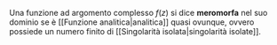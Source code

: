 Una funzione ad argomento complesso $f(z)$ si dice **meromorfa** nel suo dominio se è [[Funzione analitica|analitica]] quasi ovunque, ovvero possiede un numero finito di [[Singolarità isolata|singolarità isolate]].